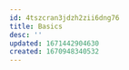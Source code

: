 ```yaml
---
id: 4tszcran3jdzh2zii6dng76
title: Basics
desc: ''
updated: 1671442904630
created: 1670948340532
---
```

